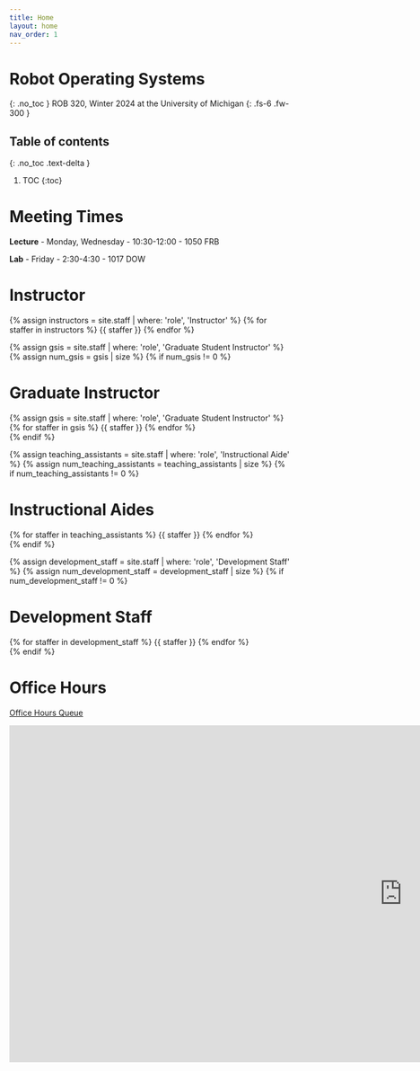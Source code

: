 ```yaml
---
title: Home
layout: home
nav_order: 1
---
```


# Robot Operating Systems
{: .no_toc }
ROB 320, Winter 2024 at the University of Michigan
{: .fs-6 .fw-300 }

## Table of contents
{: .no_toc .text-delta }

1. TOC
{:toc}

# Meeting Times
**Lecture** - Monday, Wednesday - 10:30-12:00 - 1050 FRB

**Lab** - Friday - 2:30-4:30 - 1017 DOW

# Instructor

<div class="staff-row">
{% assign instructors = site.staff | where: 'role', 'Instructor' %}
{% for staffer in instructors %}
{{ staffer }}
{% endfor %}
</div>

{% assign gsis = site.staff | where: 'role', 'Graduate Student Instructor' %}
{% assign num_gsis = gsis | size %}
{% if num_gsis != 0 %}

# Graduate Instructor

<div class="staff-row">
{% assign gsis = site.staff | where: 'role', 'Graduate Student Instructor' %}
{% for staffer in gsis %}
{{ staffer }}
{% endfor %}
</div>
{% endif %}

{% assign teaching_assistants = site.staff | where: 'role', 'Instructional Aide' %}
{% assign num_teaching_assistants = teaching_assistants | size %}
{% if num_teaching_assistants != 0 %}

# Instructional Aides

<div class="staff-row">
{% for staffer in teaching_assistants %}
{{ staffer }}
{% endfor %}
</div>
{% endif %}

{% assign development_staff = site.staff | where: 'role', 'Development Staff' %}
{% assign num_development_staff = development_staff | size %}
{% if num_development_staff != 0 %}

# Development Staff

<div class="staff-row">
{% for staffer in development_staff %}
{{ staffer }}
{% endfor %}
</div>
{% endif %}

# Office Hours

[Office Hours Queue](https://oh.eecs.umich.edu/courses/rob320)
<br>
<iframe src="https://calendar.google.com/calendar/embed?src=c_41016a3477456b89a7e3e704284dc8d9bc54416ce78f5e1b61b7d7034f54cdae%40group.calendar.google.com&ctz=America%2FNew_York" style="border: 0" width="1400" height="600" frameborder="0" scrolling="no"></iframe>
